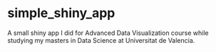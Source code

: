 # simple_shiny_app
A small shiny app I did for Advanced Data Visualization course while studying my masters in Data Science at Universitat de Valencia.
